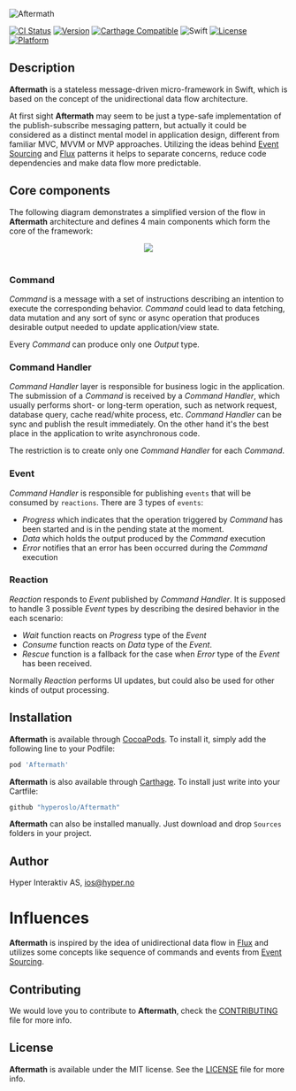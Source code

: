 ![Aftermath](https://github.com/hyperoslo/Aftermath/blob/master/Images/cover.png)

[![CI Status](http://img.shields.io/travis/hyperoslo/Aftermath.svg?style=flat)](https://travis-ci.org/hyperoslo/Aftermath)
[![Version](https://img.shields.io/cocoapods/v/Aftermath.svg?style=flat)](http://cocoadocs.org/docsets/Aftermath)
[![Carthage Compatible](https://img.shields.io/badge/Carthage-compatible-4BC51D.svg?style=flat)](https://github.com/Carthage/Carthage)
![Swift](https://img.shields.io/badge/%20in-swift%202.2-orange.svg)
[![License](https://img.shields.io/cocoapods/l/Aftermath.svg?style=flat)](http://cocoadocs.org/docsets/Aftermath)
[![Platform](https://img.shields.io/cocoapods/p/Aftermath.svg?style=flat)](http://cocoadocs.org/docsets/Aftermath)

## Description

**Aftermath** is a stateless message-driven micro-framework in Swift, which is
based on the concept of the unidirectional data flow architecture.

At first sight **Aftermath** may seem to be just a type-safe implementation of
the publish-subscribe messaging pattern, but actually it could be considered as
a distinct mental model in application design, different from familiar MVC,
MVVM or MVP approaches. Utilizing the ideas behind
[Event Sourcing](http://martinfowler.com/eaaDev/EventSourcing.html)
and [Flux](https://facebook.github.io/flux/) patterns it helps to separate
concerns, reduce code dependencies and make data flow more predictable.

## Core components

The following diagram demonstrates a simplified version of the flow
in **Aftermath** architecture and defines 4 main components which form the core
of the framework:

<div align="center">
<img src="https://github.com/hyperoslo/Aftermath/blob/master/Images/diagram1.png" />
</div><br/>

### Command

*Command* is a message with a set of instructions describing an intention to
execute the corresponding behavior. *Command* could lead to data fetching,
data mutation and any sort of sync or async operation that
produces desirable output needed to update application/view state.

Every *Command* can produce only one *Output* type.

### Command Handler

*Command Handler* layer is responsible for business logic in the application.
The submission of a *Command* is received by a *Command Handler*, which usually
performs short- or long-term operation, such as network request, database query,
cache read/white process, etc. *Command Handler* can be sync and publish the
result immediately. On the other hand it's the best place in the
application to write asynchronous code.

The restriction is to create only one *Command Handler* for each *Command*.

### Event

*Command Handler* is responsible for publishing `events` that will be consumed
by `reactions`. There are 3 types of `events`:

- *Progress* which indicates that the operation triggered by *Command* has been
started and is in the pending state at the moment.
- *Data* which holds the output produced by the *Command* execution
- *Error* notifies that an error has been occurred during the *Command*
execution

### Reaction

*Reaction* responds to *Event* published by *Command Handler*. It is supposed
to handle 3 possible *Event* types by describing the desired behavior in the
each scenario:

- *Wait* function reacts on *Progress* type of the *Event*
- *Consume* function reacts on *Data* type of the *Event*.
- *Rescue* function is a fallback for the case when *Error* type of the *Event*
has been received.

Normally *Reaction* performs UI updates, but could also be used for other kinds
of output processing.

## Installation

**Aftermath** is available through [CocoaPods](http://cocoapods.org). To install
it, simply add the following line to your Podfile:

```ruby
pod 'Aftermath'
```

**Aftermath** is also available through [Carthage](https://github.com/Carthage/Carthage).
To install just write into your Cartfile:

```ruby
github "hyperoslo/Aftermath"
```

**Aftermath** can also be installed manually. Just download and drop `Sources` folders in your project.

## Author

Hyper Interaktiv AS, ios@hyper.no

# Influences

**Aftermath** is inspired by the idea of unidirectional data flow in
[Flux](https://facebook.github.io/flux/) and utilizes some concepts like
sequence of commands and events from
[Event Sourcing](http://martinfowler.com/eaaDev/EventSourcing.html).

## Contributing

We would love you to contribute to **Aftermath**, check the [CONTRIBUTING](https://github.com/hyperoslo/Aftermath/blob/master/CONTRIBUTING.md) file for more info.

## License

**Aftermath** is available under the MIT license. See the [LICENSE](https://github.com/hyperoslo/Aftermath/blob/master/LICENSE.md) file for more info.
